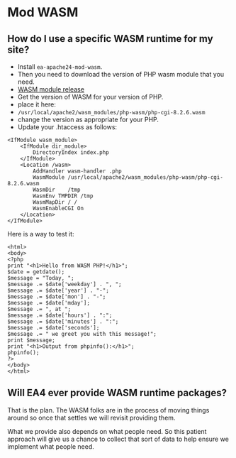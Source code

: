 # Mod WASM

## How do I use a specific WASM runtime for my site?

* Install `ea-apache24-mod-wasm`.
* Then you need to download the version of PHP wasm module that you need.
* [WASM module release](https://github.com/vmware-labs/webassembly-language-runtimes/releases)
* Get the version of WASM for your version of PHP.
* place it here:
* `/usr/local/apache2/wasm_modules/php-wasm/php-cgi-8.2.6.wasm`
* change the version as appropriate for your PHP.
* Update your .htaccess as follows:

```
<IfModule wasm_module>
    <IfModule dir_module>
        DirectoryIndex index.php
    </IfModule>
    <Location /wasm>
        AddHandler wasm-handler .php
        WasmModule /usr/local/apache2/wasm_modules/php-wasm/php-cgi-8.2.6.wasm
        WasmDir    /tmp
        WasmEnv TMPDIR /tmp
        WasmMapDir / /
        WasmEnableCGI On
    </Location>
</IfModule>
```

Here is a way to test it:

```
<html>
<body>
<?php
print "<h1>Hello from WASM PHP!</h1>";
$date = getdate();
$message = "Today, ";
$message .= $date['weekday'] . ", ";
$message .= $date['year'] . "-";
$message .= $date['mon'] . "-";
$message .= $date['mday'];
$message .= ", at ";
$message .= $date['hours'] . ":";
$message .= $date['minutes'] . ":";
$message .= $date['seconds'];
$message .= " we greet you with this message!";
print $message;
print "<h1>Output from phpinfo():</h1>";
phpinfo();
?>
</body>
</html>
```

## Will EA4 ever provide WASM runtime packages?

That is the plan. The WASM folks are in the process of moving things around so once that settles we will revisit providing them.

What we provide also depends on what people need. So this patient approach will give us a chance to collect that sort of data to help ensure we implement what people need.